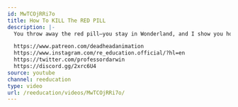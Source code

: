 ```yaml
---
id: MwTCOjRRi7o
title: How To KILL The RED PILL
description: |-
  You throw away the red pill—you stay in Wonderland, and I show you how deep the rabbit hole goes. Remember: all I'm offering is the truth. Nothing more

  https://www.patreon.com/deadheadanimation
  https://www.instagram.com/re_education.official/?hl=en
  https://twitter.com/professordarwin
  https://discord.gg/2xrc6U4
source: youtube
channel: reeducation
type: video
url: /reeducation/videos/MwTCOjRRi7o/
---
```

